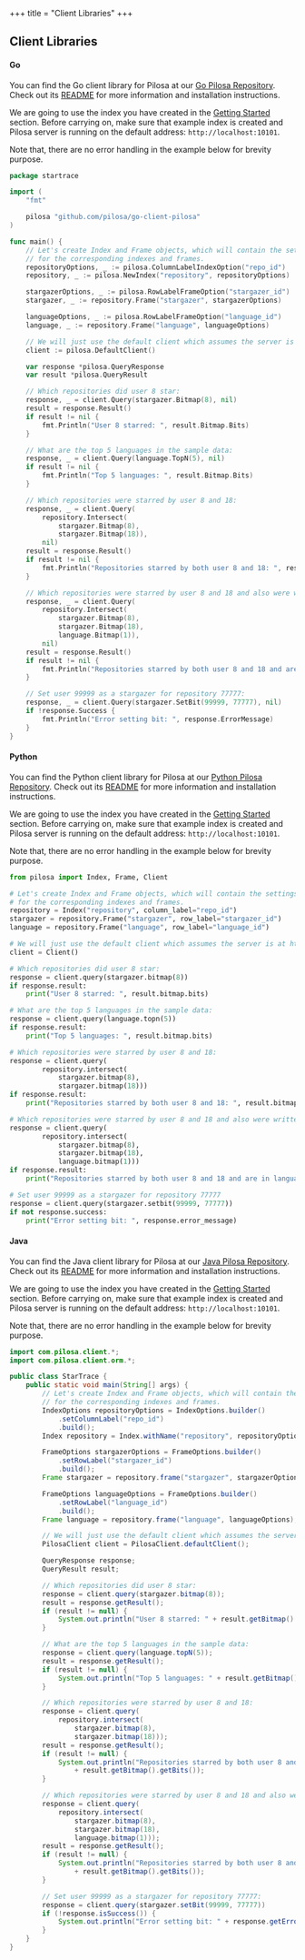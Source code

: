 +++
title = "Client Libraries"
+++

## Client Libraries


#### Go

You can find the Go client library for Pilosa at our [Go Pilosa Repository](https://github.com/pilosa/go-pilosa). Check out its [README](https://github.com/pilosa/go-pilosa/README.md) for more information and installation instructions.

We are going to use the index you have created in the [Getting Started](getting_started) section. Before carrying on, make sure that example index is created and Pilosa server is running on the default address: `http://localhost:10101`.

Note that, there are no error handling in the example below for brevity purpose.

```go
package startrace

import (
    "fmt"

    pilosa "github.com/pilosa/go-client-pilosa"
)

func main() {
    // Let's create Index and Frame objects, which will contain the settings
    // for the corresponding indexes and frames.
    repositoryOptions, _ := pilosa.ColumnLabelIndexOption("repo_id")
    repository, _ := pilosa.NewIndex("repository", repositoryOptions)

    stargazerOptions, _ := pilosa.RowLabelFrameOption("stargazer_id")
    stargazer, _ := repository.Frame("stargazer", stargazerOptions)

    languageOptions, _ := pilosa.RowLabelFrameOption("language_id")
    language, _ := repository.Frame("language", languageOptions)

    // We will just use the default client which assumes the server is at http://localhost:10101
    client := pilosa.DefaultClient()

    var response *pilosa.QueryResponse
    var result *pilosa.QueryResult

    // Which repositories did user 8 star:
    response, _ = client.Query(stargazer.Bitmap(8), nil)
    result = response.Result()
    if result != nil {
        fmt.Println("User 8 starred: ", result.Bitmap.Bits)
    }

    // What are the top 5 languages in the sample data:
    response, _ = client.Query(language.TopN(5), nil)
    if result != nil {
        fmt.Println("Top 5 languages: ", result.Bitmap.Bits)
    }

    // Which repositories were starred by user 8 and 18:
    response, _ = client.Query(
        repository.Intersect(
            stargazer.Bitmap(8),
            stargazer.Bitmap(18)),
        nil)
    result = response.Result()
    if result != nil {
        fmt.Println("Repositories starred by both user 8 and 18: ", result.Bitmap.Bits)
    }

    // Which repositories were starred by user 8 and 18 and also were written in language 1
    response, _ = client.Query(
        repository.Intersect(
            stargazer.Bitmap(8),
            stargazer.Bitmap(18),
            language.Bitmap(1)),
        nil)
    result = response.Result()
    if result != nil {
        fmt.Println("Repositories starred by both user 8 and 18 and are in language 1: ", result.Bitmap.Bits)
    }

    // Set user 99999 as a stargazer for repository 77777:
    response, _ = client.Query(stargazer.SetBit(99999, 77777), nil)
    if !response.Success {
        fmt.Println("Error setting bit: ", response.ErrorMessage)
    }
}
```

#### Python

You can find the Python client library for Pilosa at our [Python Pilosa Repository](https://github.com/pilosa/python-pilosa). Check out its [README](https://github.com/pilosa/python-pilosa/README.md) for more information and installation instructions.

We are going to use the index you have created in the [Getting Started](getting_started) section. Before carrying on, make sure that example index is created and Pilosa server is running on the default address: `http://localhost:10101`.

Note that, there are no error handling in the example below for brevity purpose.

```python
from pilosa import Index, Frame, Client

# Let's create Index and Frame objects, which will contain the settings
# for the corresponding indexes and frames.
repository = Index("repository", column_label="repo_id")
stargazer = repository.Frame("stargazer", row_label="stargazer_id")
language = repository.Frame("language", row_label="language_id")

# We will just use the default client which assumes the server is at http://localhost:10101
client = Client()

# Which repositories did user 8 star:
response = client.query(stargazer.bitmap(8))
if response.result:
    print("User 8 starred: ", result.bitmap.bits)

# What are the top 5 languages in the sample data:
response = client.query(language.topn(5))
if response.result:
    print("Top 5 languages: ", result.bitmap.bits)

# Which repositories were starred by user 8 and 18:
response = client.query(
        repository.intersect(
            stargazer.bitmap(8),
            stargazer.bitmap(18)))
if response.result:
    print("Repositories starred by both user 8 and 18: ", result.bitmap.bits)

# Which repositories were starred by user 8 and 18 and also were written in language 1
response = client.query(
        repository.intersect(
            stargazer.bitmap(8),
            stargazer.bitmap(18),
            language.bitmap(1)))
if response.result:
    print("Repositories starred by both user 8 and 18 and are in language 1: ", result.bitmap.bits)

# Set user 99999 as a stargazer for repository 77777
response = client.query(stargazer.setbit(99999, 77777))
if not response.success:
    print("Error setting bit: ", response.error_message)

```

#### Java

You can find the Java client library for Pilosa at our [Java Pilosa Repository](https://github.com/pilosa/java-pilosa). Check out its [README](https://github.com/pilosa/java-pilosa/README.md) for more information and installation instructions.

We are going to use the index you have created in the [Getting Started](getting_started) section. Before carrying on, make sure that example index is created and Pilosa server is running on the default address: `http://localhost:10101`.

Note that, there are no error handling in the example below for brevity purpose.

```java
import com.pilosa.client.*;
import com.pilosa.client.orm.*;

public class StarTrace {
    public static void main(String[] args) {
        // Let's create Index and Frame objects, which will contain the settings
        // for the corresponding indexes and frames.
        IndexOptions repositoryOptions = IndexOptions.builder()
            .setColumnLabel("repo_id")
            .build();
        Index repository = Index.withName("repository", repositoryOptions);

        FrameOptions stargazerOptions = FrameOptions.builder()
            .setRowLabel("stargazer_id")
            .build();
        Frame stargazer = repository.frame("stargazer", stargazerOptions);

        FrameOptions languageOptions = FrameOptions.builder()
            .setRowLabel("language_id")
            .build();        
        Frame language = repository.frame("language", languageOptions);

        // We will just use the default client which assumes the server is at http://localhost:10101
        PilosaClient client = PilosaClient.defaultClient();

        QueryResponse response;
        QueryResult result;

        // Which repositories did user 8 star:
        response = client.query(stargazer.bitmap(8));
        result = response.getResult();
        if (result != null) {
            System.out.println("User 8 starred: " + result.getBitmap().getBits());
        }

        // What are the top 5 languages in the sample data:
        response = client.query(language.topN(5));
        result = response.getResult();
        if (result != null) {
            System.out.println("Top 5 languages: " + result.getBitmap().getBits());
        }

        // Which repositories were starred by user 8 and 18:
        response = client.query(
            repository.intersect(
                stargazer.bitmap(8),
                stargazer.bitmap(18)));
        result = response.getResult();
        if (result != null) {
            System.out.println("Repositories starred by both user 8 and 18: "
                + result.getBitmap().getBits());
        }

        // Which repositories were starred by user 8 and 18 and also were written in language 1
        response = client.query(
            repository.intersect(
                stargazer.bitmap(8),
                stargazer.bitmap(18),
                language.bitmap(1)));
        result = response.getResult();
        if (result != null) {
            System.out.println("Repositories starred by both user 8 and 18 and are in language 1: "
                + result.getBitmap().getBits());
        }

        // Set user 99999 as a stargazer for repository 77777:
        response = client.query(stargazer.setBit(99999, 77777))
        if (!response.isSuccess()) {
            System.out.println("Error setting bit: " + response.getErrorMessage());
        }
    }
}
```
